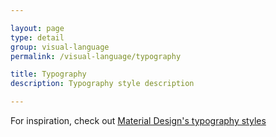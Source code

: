 ```yaml
---

layout: page
type: detail
group: visual-language
permalink: /visual-language/typography

title: Typography
description: Typography style description

---
```


For inspiration, check out [Material Design's typography styles](https://material.io/guidelines/style/typography.html#typography-styles)
